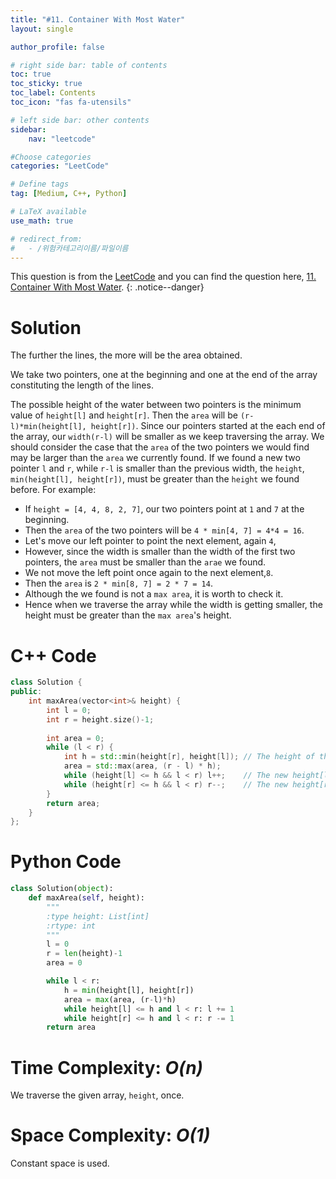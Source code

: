 ```yaml
---
title: "#11. Container With Most Water"
layout: single

author_profile: false

# right side bar: table of contents
toc: true
toc_sticky: true
toc_label: Contents
toc_icon: "fas fa-utensils"

# left side bar: other contents
sidebar:
    nav: "leetcode"

#Choose categories
categories: "LeetCode"

# Define tags
tag: [Medium, C++, Python]

# LaTeX available
use_math: true

# redirect_from:
#   - /위험카테고리이름/파일이름
---
```


This question is from the [LeetCode](https://leetcode.com) and you can find the question here, [11. Container With Most Water](https://leetcode.com/problems/container-with-most-water/).
{: .notice--danger}

# Solution
The further the lines, the more will be the area obtained.

We take two pointers, one at the beginning and one at the end of the array constituting the length of the lines.

The possible height of the water between two pointers is the minimum value of `height[l]` and `height[r]`. Then the `area` will be `(r-l)*min(height[l], height[r])`. Since our pointers started at the each end of the array, our `width(r-l)` will be smaller as we keep traversing the array. We should consider the case that the `area` of the two pointers we would find may be larger than the `area` we currently found. If we found a new two pointer `l` and `r`, while `r-l` is smaller than the previous width, the `height`, `min(height[l], height[r])`, must be greater than the `height` we found before. For example:

+ If `height = [4, 4, 8, 2, 7]`, our two pointers point at `1` and `7` at the beginning.
+ Then the `area` of the two pointers will be `4 * min[4, 7] = 4*4 = 16`.
+ Let's move our left pointer to point the next element, again `4`,
+ However, since the width is smaller than the width of the first two pointers, the `area` must be smaller than the `arae` we found.
+ We not move the left point once again to the next element,`8`.
+ Then the `area` is `2 * min[8, 7] = 2 * 7 = 14`.
+ Although the we found is not a `max area`, it is worth to check it.
+ Hence when we traverse the array while the width is getting smaller, the height must be greater than the `max area`'s height.

# C++ Code
```c++
class Solution {
public:
    int maxArea(vector<int>& height) {
        int l = 0;
        int r = height.size()-1;
        
        int area = 0;
        while (l < r) {
            int h = std::min(height[r], height[l]);	// The height of the water
            area = std::max(area, (r - l) * h);
            while (height[l] <= h && l < r) l++;	// The new height[l] should be, at least, h
            while (height[r] <= h && l < r) r--;	// The new height[r] should be, at least, h
        }
        return area;
    }
};
```

# Python Code
~~~python
class Solution(object):
    def maxArea(self, height):
        """
        :type height: List[int]
        :rtype: int
        """
        l = 0
        r = len(height)-1
        area = 0

        while l < r:
            h = min(height[l], height[r])
            area = max(area, (r-l)*h)
            while height[l] <= h and l < r: l += 1
            while height[r] <= h and l < r: r -= 1
        return area
~~~

# Time Complexity: *$O(n)$*
We traverse the given array, `height`, once.

# Space Complexity: *$O(1)$*
Constant space is used.
